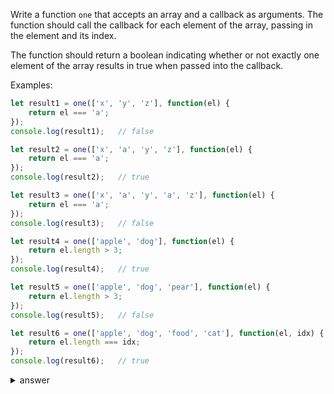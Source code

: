
Write a function `one` that accepts an array and a callback as arguments. 
The function should call the callback for each element of the array, passing in the element and its index. 

The function should return a boolean indicating whether or not exactly one element of the array results in true when passed into the callback.

Examples:

```js
let result1 = one(['x', 'y', 'z'], function(el) {
    return el === 'a';
});
console.log(result1);   // false

let result2 = one(['x', 'a', 'y', 'z'], function(el) {
    return el === 'a';
});
console.log(result2);   // true

let result3 = one(['x', 'a', 'y', 'a', 'z'], function(el) {
    return el === 'a';
});
console.log(result3);   // false

let result4 = one(['apple', 'dog'], function(el) {
    return el.length > 3;
});
console.log(result4);   // true

let result5 = one(['apple', 'dog', 'pear'], function(el) {
    return el.length > 3;
});
console.log(result5);   // false

let result6 = one(['apple', 'dog', 'food', 'cat'], function(el, idx) {
    return el.length === idx;
});
console.log(result6);   // true
```



<details>

  <summary>answer</summary>
  
  ```js

let one = function(array, cb) {
    let count = 0;
    for (let i=0;i<array.length;i++) {
        let el = array[i];
        if (cb(el, i)) {
            count++;
        }
    }
    return (count===1);
};
  ```
</details>
